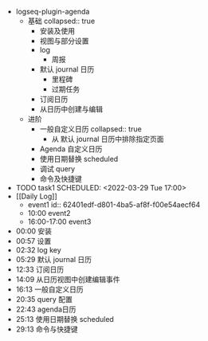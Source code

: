 - logseq-plugin-agenda
	- 基础
	  collapsed:: true
		- 安装及使用
		- 视图与部分设置
		- log
			- 周报
		- 默认 journal 日历
			- 里程碑
			- 过期任务
		- 订阅日历
		- 从日历中创建与编辑
	- 进阶
		- 一般自定义日历
		  collapsed:: true
			- 从 默认 journal 日历中排除指定页面
		- Agenda 自定义日历
		- 使用日期替换 scheduled
		- 调试 query
		- 命令及快捷键
- TODO task1
  SCHEDULED: <2022-03-29 Tue 17:00>
- [[Daily Log]]
	- event1
	  id:: 62401edf-d801-4ba5-af8f-f00e54aecf64
	- 10:00 event2
	- 16:00-17:00 event3
- 00:00 安装
- 00:57 设置
- 02:32 log key
- 05:29 默认 journal 日历
- 12:33 订阅日历
- 14:09 从日历视图中创建编辑事件
- 16:13 一般自定义日历
- 20:35 query 配置
- 22:43 agenda日历
- 25:13 使用日期替换 scheduled
- 29:13 命令与快捷键